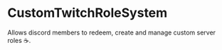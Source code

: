 # CustomTwitchRoleSystem
Allows discord members to redeem, create and manage custom server roles ☕.
